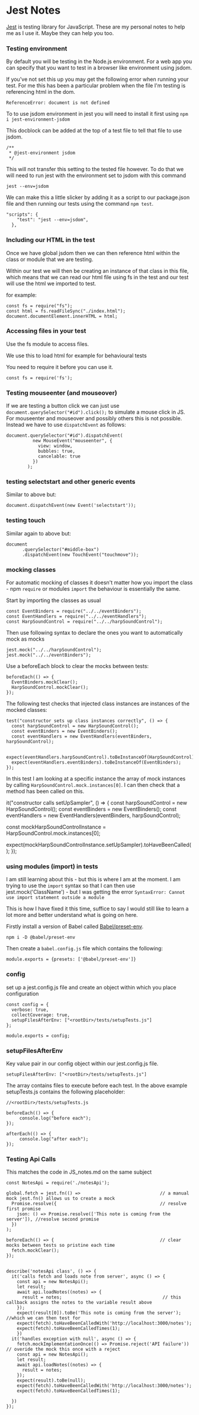 # Jest Notes

[Jest](https://jestjs.io/docs/getting-started) is testing library for JavaScript. These are my personal notes to help me as I use it. Maybe they can help you too.


### Testing environment

By default you will be testing in the Node.js environment. For a web app you can specify that you want to test in a browser like environment using jsdom.

If you've not set this up you may get the following error when running your test. For me this has been a particular problem when the file I'm testing is referencing html in the dom. 

```
ReferenceError: document is not defined
```

To to use jsdom environment in jest you will need to install it first using `npm i jest-environment-jsdom`

This docblock can be added at the top of a test file to tell that file to use jsdom. 

```
/**
 * @jest-environment jsdom
 */
```

This will not transfer this setting to the tested file however. To do that we will need to run jest with the environment set to jsdom with this command 

```
jest --env=jsdom
```

We can make this a little slicker by adding it as a script to our package.json file and then running our tests using the command `npm test`.

```
"scripts": {
    "test": "jest --env=jsdom",
  },

```

### Including our HTML in the test

Once we have global jsdom then we can then reference html within the class or module that we are testing. <br>

Within our test we will then be creating an instance of that class in this file, which means that we can read our html file using fs in the test and our test will use the html we imported to test. 

for example:

```
const fs = require("fs");
const html = fs.readFileSync("./index.html");
document.documentElement.innerHTML = html;
```

### Accessing files in your test

Use the fs module to access files. 

We use this to load html for example for behavioural tests

You need to require it before you can use it.

```
const fs = require('fs');
```

### Testing mouseenter (and mouseover)

If we are testing a button click we can just use `document.querySelector("#id").click();` to simulate a mouse click in JS. For mouseenter and mouseover and possibly others this is not possible. Instead we have to use `dispatchEvent` as follows:

```
document.querySelector("#id").dispatchEvent(
          new MouseEvent("mouseenter", {
            view: window,
            bubbles: true,
            cancelable: true
          })
        );
```

### testing selectstart and other generic events

Similar to above but:

```
document.dispatchEvent(new Event('selectstart'));
```

### testing touch

Similar again to above but:
```
document
      .querySelector("#middle-box")
      .dispatchEvent(new TouchEvent("touchmove"));
```

### mocking classes

For automatic mocking of classes it doesn't matter how you import the class - npm `require` or modules `import` the behaviour is essentially the same. <br>

Start by importing the classes as usual

```
const EventBinders = require("../../eventBinders");
const EventHandlers = require("../../eventHandlers");
const HarpSoundControl = require("../../harpSoundControl");
```

Then use following syntax to declare the ones you want to automatically mock as mocks 

```
jest.mock("../../harpSoundControl");
jest.mock("../../eventBinders");
```

Use a beforeEach block to clear the mocks between tests:


```
beforeEach(() => {
  EventBinders.mockClear();
  HarpSoundControl.mockClear();
});
```

The following test checks that injected class instances are instances of the mocked classes:

```
test("constructor sets up class instances correctly", () => {
  const harpSoundControl = new HarpSoundControl();
  const eventBinders = new EventBinders();
  const eventHandlers = new EventHandlers(eventBinders, harpSoundControl);

  expect(eventHandlers.harpSoundControl).toBeInstanceOf(HarpSoundControl);
  expect(eventHandlers.eventBinders).toBeInstanceOf(EventBinders);
});
```

In this test I am looking at a specific instance the array of mock instances by calling `HarpSoundControl.mock.instances[0]`. I can then check that a method has been called on this.

it("constructor calls setUpSampler", () => {
  const harpSoundControl = new HarpSoundControl();
  const eventBinders = new EventBinders();
  const eventHandlers = new EventHandlers(eventBinders, harpSoundControl);

  const mockHarpSoundControlInstance = HarpSoundControl.mock.instances[0];

  expect(mockHarpSoundControlInstance.setUpSampler).toHaveBeenCalled();
});


### using modules (import) in tests

I am still learning about this - but this is where I am at the moment. I am trying to use the `import` syntax so that I can then use jest.mock('ClassName') - but I was getting the error `SyntaxError: Cannot use import statement outside a module`

This is how I have fixed it this time, suffice to say I would still like to learn a lot more and better understand what is going on here. 

Firstly install a version of Babel called [Babel/preset-env]('https://babeljs.io/docs/en/babel-preset-env').

```npm i -D @babel/preset-env```

Then create a `babel.config.js` file which contains the following:

``` module.exports = {presets: ['@babel/preset-env']} ```


### config

set up a jest.config.js file and create an object within which you place configuration

```
const config = {
  verbose: true,
  collectCoverage: true,
  setupFilesAfterEnv: ["<rootDir>/tests/setupTests.js"]
};

module.exports = config;

```

### setupFilesAfterEnv

Key value pair in our config object within our jest.config.js file.

`setupFilesAfterEnv: ["<rootDir>/tests/setupTests.js"]`

The array contains files to execute before each test. In the above example setupTests.js contains the following placeholder:

```
//<rootDir>/tests/setupTests.js

beforeEach(() => {
     console.log("before each");
});

afterEach(() => {
     console.log("after each");
});

```

### Testing Api Calls

This matches the code in JS_notes.md on the same subject

```
const NotesApi = require('./notesApi');

global.fetch = jest.fn(() =>                              // a manual mock jest.fn() allows us to create a mock
  Promise.resolve({                                       // resolve first promise
    json: () => Promise.resolve(['This note is coming from the server']), //resolve second promise
  })
);

beforeEach(() => {                                        // clear mocks between tests so pristine each time
  fetch.mockClear();
});


describe('notesApi class', () => {
  it('calls fetch and loads note from server', async () => {
    const api = new NotesApi();
    let result;
    await api.loadNotes((notes) => {
      result = notes;                                      // this callback assigns the notes to the variable result above
    });
    expect(result[0]).toBe('This note is coming from the server');      //which we can then test for
    expect(fetch).toHaveBeenCalledWith('http://localhost:3000/notes');
    expect(fetch).toHaveBeenCalledTimes(1);
    })
  it('handles exception with null', async () => {
    fetch.mockImplementationOnce(() => Promise.reject('API failure'))     // overide the mock this once with a reject
    const api = new NotesApi();                                 
    let result;
    await api.loadNotes((notes) => {
      result = notes;
    });
    expect(result).toBe(null);
    expect(fetch).toHaveBeenCalledWith('http://localhost:3000/notes');
    expect(fetch).toHaveBeenCalledTimes(1);

  })
});


```


